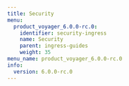 ```yaml
---
title: Security
menu:
  product_voyager_6.0.0-rc.0:
    identifier: security-ingress
    name: Security
    parent: ingress-guides
    weight: 35
menu_name: product_voyager_6.0.0-rc.0
info:
  version: 6.0.0-rc.0
---
```


